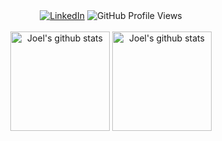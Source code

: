 <div align="center">
    <a href="https://www.linkedin.com/in/joelccasane" target="_blank" rel="noopener noreferrer"><img src="https://img.shields.io/badge/LinkedIn-%230077B5.svg?&style=flat-square&logo=linkedin&logoColor=white" alt="LinkedIn"></a>
    <img src="https://komarev.com/ghpvc/?username=joelccasane&style=flat-square&color=0077B5" alt="GitHub Profile Views">
    <br><br>
    <img height="159" src="https://github-readme-stats.vercel.app/api?username=joelccasane&show_icons=true&include_all_commits=true&theme=onedark&hide_border=true" alt="Joel's github stats">
    <img height="159" src="https://github-readme-stats.vercel.app/api/top-langs/?username=joelccasane&layout=compact&theme=onedark&hide_border=true" alt="Joel's github stats">
</div>
